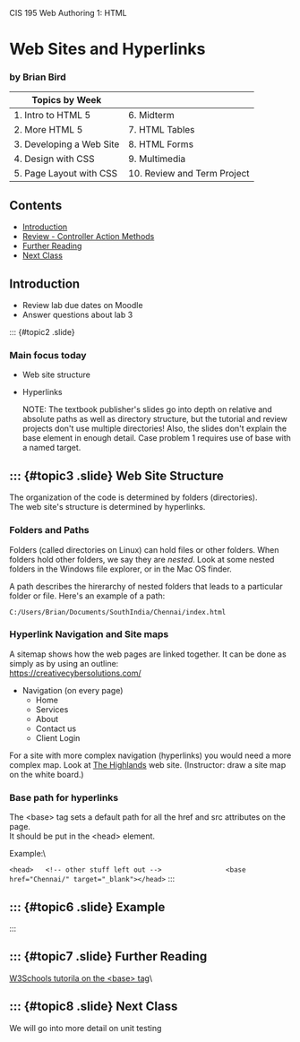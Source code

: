 CIS 195 Web Authoring 1: HTML 

# Web Sites and Hyperlinks

### by Brian Bird



| Topics by Week           |                             |
| ------------------------ | --------------------------- |
| 1. Intro to HTML 5       | 6. Midterm                  |
| 2. More HTML 5           | 7. HTML Tables              |
| 3. Developing a Web Site | 8. HTML Forms               |
| 4. Design with CSS       | 9. Multimedia               |
| 5. Page Layout with CSS  | 10. Review and Term Project |

Contents
--------

-   [Introduction](#topic1)
-   [Review - Controller Action Methods](#topic2)
-   [Further Reading](#topic7)
-   [Next Class](#topic8)


Introduction
------------

-   Review lab due dates on Moodle
-   Answer questions about lab 3


::: {#topic2 .slide}
### Main focus today

- Web site structure
- Hyperlinks

    NOTE: The textbook publisher\'s slides go into depth on relative and absolute paths as well as directory structure, but the tutorial and review projects don\'t use multiple directories! Also, the slides don\'t explain the base element in enough detail. Case problem 1 requires use of base with a named target.

::: {#topic3 .slide}
Web Site Structure
------------------

The organization of the code is determined by folders (directories).\
The web site\'s structure is determined by hyperlinks.

### Folders and Paths

Folders (called directories on Linux) can hold files or other folders.
When folders hold other folders, we say they are *nested*. Look at some
nested folders in the Windows file explorer, or in the Mac OS finder.

A path describes the hirerarchy of nested folders that leads to a
particular folder or file. Here\'s an example of a path:

    C:/Users/Brian/Documents/SouthIndia/Chennai/index.html

### Hyperlink Navigation and Site maps

A sitemap shows how the web pages are linked together. It can be done as
simply as by using an outline:\
<https://creativecybersolutions.com/>

-   Navigation (on every page)
    -   Home
    -   Services
    -   About
    -   Contact us
    -   Client Login

For a site with more complex navigation (hyperlinks) you would need a
more complex map. Look at [The Highlands](http://www.highlands97405.com) web site.
(Instructor: draw a site map on the white board.)

### Base path for hyperlinks

The \<base\> tag sets a default path for all the href and src attributes
on the page.\
It should be put in the \<head\> element.

Example:\

`<head>   <!-- other stuff left out -->                <base href="Chennai/" target="_blank"></head>`
:::

::: {#topic6 .slide}
Example
-------
:::

::: {#topic7 .slide}
Further Reading
---------------

[W3Schools tutorila on the \<base\>
tag](https://www.w3schools.com/tags/tag_base.asp)\

::: {#topic8 .slide}
Next Class
----------

We will go into more detail on unit testing

